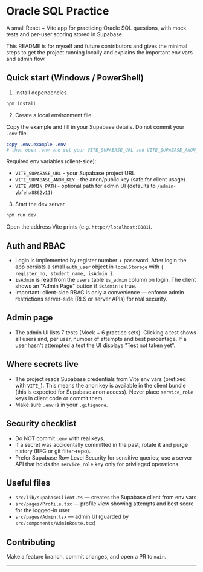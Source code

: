 
# Oracle SQL Practice

A small React + Vite app for practicing Oracle SQL questions, with mock tests and per-user scoring stored in Supabase.

This README is for myself and future contributors and gives the minimal steps to get the project running locally and explains the important env vars and admin flow.

## Quick start (Windows / PowerShell)

1. Install dependencies

```powershell
npm install
```

2. Create a local environment file

Copy the example and fill in your Supabase details. Do not commit your `.env` file.

```powershell
copy .env.example .env
# then open .env and set your VITE_SUPABASE_URL and VITE_SUPABASE_ANON_KEY
```

Required env variables (client-side):

- `VITE_SUPABASE_URL` - your Supabase project URL
- `VITE_SUPABASE_ANON_KEY` - the anon/public key (safe for client usage)
- `VITE_ADMIN_PATH` - optional path for admin UI (defaults to `/admin-ybfehx8862v11`)

3. Start the dev server

```powershell
npm run dev
```

Open the address Vite prints (e.g. `http://localhost:8081`).

## Auth and RBAC

- Login is implemented by register number + password. After login the app persists a small `auth_user` object in `localStorage` with `{ register_no, student_name, isAdmin }`.
- `isAdmin` is read from the `users` table `is_admin` column on login. The client shows an "Admin Page" button if `isAdmin` is true.
- Important: client-side RBAC is only a convenience — enforce admin restrictions server-side (RLS or server APIs) for real security.

## Admin page

- The admin UI lists 7 tests (Mock + 6 practice sets). Clicking a test shows all users and, per user, number of attempts and best percentage. If a user hasn't attempted a test the UI displays "Test not taken yet".

## Where secrets live

- The project reads Supabase credentials from Vite env vars (prefixed with `VITE_`). This means the anon key is available in the client bundle (this is expected for Supabase anon access). Never place `service_role` keys in client code or commit them.
- Make sure `.env` is in your `.gitignore`.

## Security checklist

- Do NOT commit `.env` with real keys.
- If a secret was accidentally committed in the past, rotate it and purge history (BFG or git filter-repo).
- Prefer Supabase Row Level Security for sensitive queries; use a server API that holds the `service_role` key only for privileged operations.

## Useful files

- `src/lib/supabaseClient.ts` — creates the Supabase client from env vars
- `src/pages/Profile.tsx` — profile view showing attempts and best score for the logged-in user
- `src/pages/Admin.tsx` — admin UI (guarded by `src/components/AdminRoute.tsx`)

## Contributing

Make a feature branch, commit changes, and open a PR to `main`.

---
